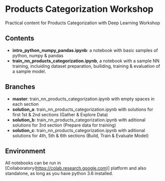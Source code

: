 # Products Categorization Workshop
Practical content for Products Categorization with Deep Learning Workshop

## Contents
- **intro_python_numpy_pandas.ipynb**: a notebook with basic samples of python, numpy & pandas
- **train_nn_products_categorization.ipynb**, a notebook with a sample NN training, incluiding dataset preparation, builiding, training & evaluation of a sample model.

## Branches
- **master**: train_nn_products_categorization.ipynb with empty spaces in each section
- **solution_a**: train_nn_products_categorization.ipynb with solutions for first 1st & 2nd sections (Gather & Explore Data)
- **solution_b**: train_nn_products_categorization.ipynb with aditional solutions for 3rd section (Prepare data for training)
- **solution_c**: train_nn_products_categorization.ipynb with aditional solutions for 4th, 5th & 6th sections (Build, Train & Evaluate Model)

## Environment
All notebooks can be run in [Collaboratory(https://colab.research.google.com)] platform and also standalone, as long as you have python 3.6 installed.
